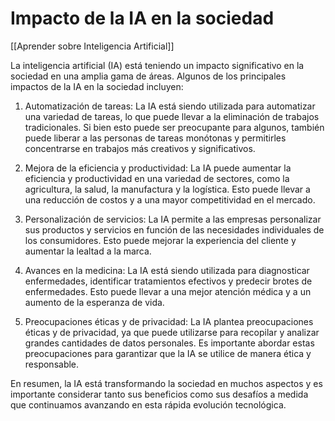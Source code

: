 # Impacto de la IA en la sociedad

[[Aprender sobre Inteligencia Artificial]]

La inteligencia artificial (IA) está teniendo un impacto significativo en la sociedad en una amplia gama de áreas. Algunos de los principales impactos de la IA en la sociedad incluyen:

1. Automatización de tareas: La IA está siendo utilizada para automatizar una variedad de tareas, lo que puede llevar a la eliminación de trabajos tradicionales. Si bien esto puede ser preocupante para algunos, también puede liberar a las personas de tareas monótonas y permitirles concentrarse en trabajos más creativos y significativos.

2. Mejora de la eficiencia y productividad: La IA puede aumentar la eficiencia y productividad en una variedad de sectores, como la agricultura, la salud, la manufactura y la logística. Esto puede llevar a una reducción de costos y a una mayor competitividad en el mercado.

3. Personalización de servicios: La IA permite a las empresas personalizar sus productos y servicios en función de las necesidades individuales de los consumidores. Esto puede mejorar la experiencia del cliente y aumentar la lealtad a la marca.

4. Avances en la medicina: La IA está siendo utilizada para diagnosticar enfermedades, identificar tratamientos efectivos y predecir brotes de enfermedades. Esto puede llevar a una mejor atención médica y a un aumento de la esperanza de vida.

5. Preocupaciones éticas y de privacidad: La IA plantea preocupaciones éticas y de privacidad, ya que puede utilizarse para recopilar y analizar grandes cantidades de datos personales. Es importante abordar estas preocupaciones para garantizar que la IA se utilice de manera ética y responsable.

En resumen, la IA está transformando la sociedad en muchos aspectos y es importante considerar tanto sus beneficios como sus desafíos a medida que continuamos avanzando en esta rápida evolución tecnológica.
